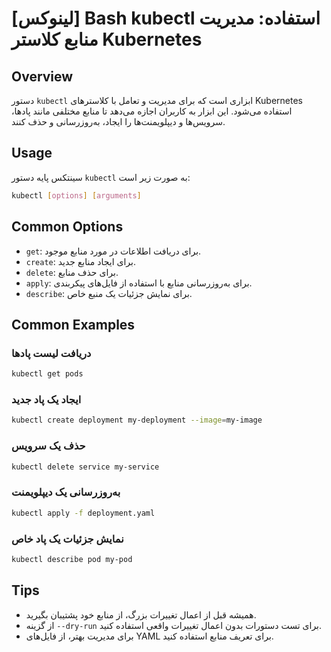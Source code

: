 # [لینوکس] Bash kubectl استفاده: مدیریت منابع کلاستر Kubernetes

## Overview
دستور `kubectl` ابزاری است که برای مدیریت و تعامل با کلاسترهای Kubernetes استفاده می‌شود. این ابزار به کاربران اجازه می‌دهد تا منابع مختلفی مانند پادها، سرویس‌ها و دیپلویمنت‌ها را ایجاد، به‌روزرسانی و حذف کنند.

## Usage
سینتکس پایه دستور `kubectl` به صورت زیر است:

```bash
kubectl [options] [arguments]
```

## Common Options
- `get`: برای دریافت اطلاعات در مورد منابع موجود.
- `create`: برای ایجاد منابع جدید.
- `delete`: برای حذف منابع.
- `apply`: برای به‌روزرسانی منابع با استفاده از فایل‌های پیکربندی.
- `describe`: برای نمایش جزئیات یک منبع خاص.

## Common Examples
### دریافت لیست پادها
```bash
kubectl get pods
```

### ایجاد یک پاد جدید
```bash
kubectl create deployment my-deployment --image=my-image
```

### حذف یک سرویس
```bash
kubectl delete service my-service
```

### به‌روزرسانی یک دیپلویمنت
```bash
kubectl apply -f deployment.yaml
```

### نمایش جزئیات یک پاد خاص
```bash
kubectl describe pod my-pod
```

## Tips
- همیشه قبل از اعمال تغییرات بزرگ، از منابع خود پشتیبان بگیرید.
- از گزینه `--dry-run` برای تست دستورات بدون اعمال تغییرات واقعی استفاده کنید.
- برای مدیریت بهتر، از فایل‌های YAML برای تعریف منابع استفاده کنید.